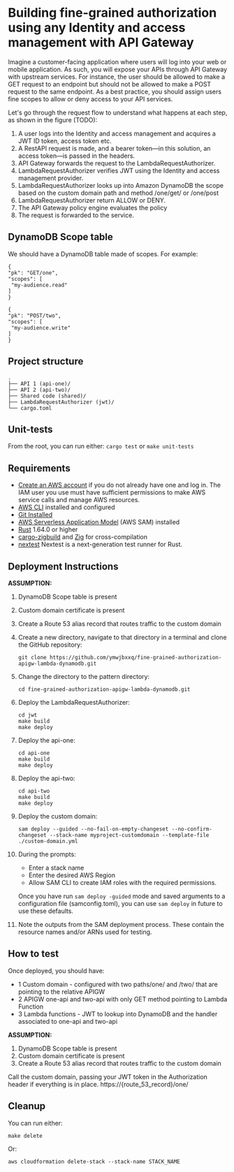 # Building fine-grained authorization using any Identity and access management with API Gateway

Imagine a customer-facing application where users will log into your web or mobile application. As such, you will expose your APIs through API Gateway with upstream services. For instance, the user should be allowed to make a GET request to an endpoint but should not be allowed to make a POST request to the same endpoint. As a best practice, you should assign users fine scopes to allow or deny access to your API services.

Let's go through the request flow to understand what happens at each step, as shown in the figure (TODO):

1. A user logs into the  Identity and access management and acquires a JWT ID token, access token etc.
2. A RestAPI request is made, and a bearer token—in this solution, an access token—is passed in the headers.
3. API Gateway forwards the request to the LambdaRequestAuthorizer.
4. LambdaRequestAuthorizer verifies JWT using the Identity and access management provider. 
5. LambdaRequestAuthorizer looks up into Amazon DynamoDB the scope based on the custom domain path and method /one/get/ or /one/post
6. LambdaRequestAuthorizer return ALLOW or DENY.
7. The API Gateway policy engine evaluates the policy
8. The request is forwarded to the service.

## DynamoDB Scope table

We should have a DynamoDB table made of scopes. For example: 

 ``` 
{
 "pk": "GET/one",
 "scopes": [
  "my-audience.read"
 ]
}

{
 "pk": "POST/two",
 "scopes": [
  "my-audience.write"
 ]
}
 ```
## Project structure

 ``` 
.
├── API 1 (api-one)/
├── API 2 (api-two)/
├── Shared code (shared)/
├── LambdaRequestAuthorizer (jwt)/
└── cargo.toml

 ``` 

## Unit-tests

From the root, you can run either:
    ```
    cargo test
    ```
or
    ```
    make unit-tests
    ```

## Requirements
* [Create an AWS account](https://portal.aws.amazon.com/gp/aws/developer/registration/index.html) if you do not already have one and log in. The IAM user you use must have sufficient permissions to make AWS service calls and manage AWS resources.
* [AWS CLI](https://docs.aws.amazon.com/cli/latest/userguide/install-cliv2.html) installed and configured
* [Git Installed](https://git-scm.com/book/en/v2/Getting-Started-Installing-Git)
* [AWS Serverless Application Model](https://docs.aws.amazon.com/serverless-application-model/latest/developerguide/serverless-sam-cli-install.html) (AWS SAM) installed
* [Rust](https://www.rust-lang.org/) 1.64.0 or higher
* [cargo-zigbuild](https://github.com/messense/cargo-zigbuild) and [Zig](https://ziglang.org/) for cross-compilation
* [nextest](https://github.com/nextest-rs/nextest) Nextest is a next-generation test runner for Rust.

## Deployment Instructions

**ASSUMPTION:**
1. DynamoDB Scope table is present
2. Custom domain certificate is present
3. Create a Route 53 alias record that routes traffic to the custom domain

1. Create a new directory, navigate to that directory in a terminal and clone the GitHub repository:
    ``` 
    git clone https://github.com/ymwjbxxq/fine-grained-authorization-apigw-lambda-dynamodb.git
    ```
2. Change the directory to the pattern directory:
    ```
    cd fine-grained-authorization-apigw-lambda-dynamodb.git
    ```
3. Deploy the LambdaRequestAuthorizer:
    ```
    cd jwt
    make build
    make deploy
    ```
4. Deploy the api-one:
    ```
    cd api-one
    make build
    make deploy
    ```
5. Deploy the api-two:
    ```
    cd api-two
    make build
    make deploy
    ```
6. Deploy the custom domain:
    ```
    sam deploy --guided --no-fail-on-empty-changeset --no-confirm-changeset --stack-name myproject-customdomain --template-file ./custom-domain.yml
    ```
5. During the prompts:
    * Enter a stack name
    * Enter the desired AWS Region
    * Allow SAM CLI to create IAM roles with the required permissions.

    Once you have run `sam deploy -guided` mode and saved arguments to a configuration file (samconfig.toml), you can use `sam deploy` in future to use these defaults.

6. Note the outputs from the SAM deployment process. These contain the resource names and/or ARNs used for testing.

## How to test

Once deployed, you should have:

* 1 Custom domain -  configured with two paths/one/ and /two/ that are pointing to the relative APIGW
* 2 APIGW one-api and two-api with only GET method pointing to Lambda Function
* 3 Lambda functions - JWT to lookup into DynamoDB and the handler associated to one-api and two-api

**ASSUMPTION:**
1. DynamoDB Scope table is present
2. Custom domain certificate is present
3. Create a Route 53 alias record that routes traffic to the custom domain

Call the custom domain, passing your JWT token in the Authorization header if everything is in place.
https://{route_53_record}/one/

## Cleanup

You can run either:
```
make delete
```
Or:
```
aws cloudformation delete-stack --stack-name STACK_NAME
```
